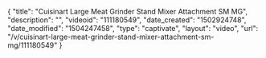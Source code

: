 {
    "title": "Cuisinart Large Meat Grinder Stand Mixer Attachment SM MG",
    "description": "",
    "videoid": "111180549",
    "date_created": "1502924748",
    "date_modified": "1504247458",
    "type": "captivate",
    "layout": "video",
    "url": "\/v\/cuisinart-large-meat-grinder-stand-mixer-attachment-sm-mg\/111180549"
}